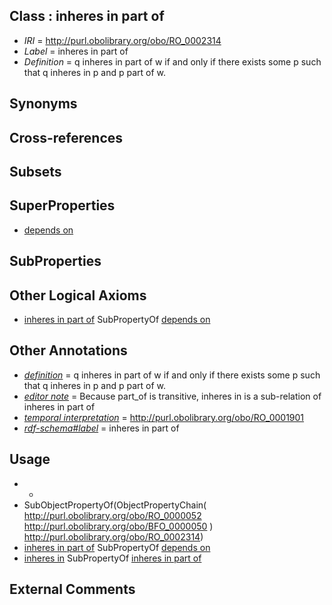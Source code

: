 
## Class : inheres in part of

 * *IRI* = http://purl.obolibrary.org/obo/RO_0002314
 * *Label* = inheres in part of
 * *Definition* = q inheres in part of w if and only if there exists some p such that q inheres in p and p part of w.

## Synonyms


## Cross-references


## Subsets


## SuperProperties

 * [depends on](../../RO/02/RO_0002502.md)

## SubProperties


## Other Logical Axioms

 * [inheres in part of](../../RO/14/RO_0002314.md) SubPropertyOf [depends on](../../RO/02/RO_0002502.md)

## Other Annotations

 * *[definition](../../IAO/15/IAO_0000115.md)* = q inheres in part of w if and only if there exists some p such that q inheres in p and p part of w.
 * *[editor note](../../IAO/16/IAO_0000116.md)* = Because part_of is transitive, inheres in is a sub-relation of inheres in part of
 * *[temporal interpretation](../../RO/00/RO_0001900.md)* = http://purl.obolibrary.org/obo/RO_0001901
 * *[rdf-schema#label](../../el/rdf-schema#label.md)* = inheres in part of

## Usage

 * -
 * SubObjectPropertyOf(ObjectPropertyChain( <http://purl.obolibrary.org/obo/RO_0000052> <http://purl.obolibrary.org/obo/BFO_0000050> ) <http://purl.obolibrary.org/obo/RO_0002314>)
 * [inheres in part of](../../RO/14/RO_0002314.md) SubPropertyOf [depends on](../../RO/02/RO_0002502.md)
 * [inheres in](../../RO/52/RO_0000052.md) SubPropertyOf [inheres in part of](../../RO/14/RO_0002314.md)

## External Comments

